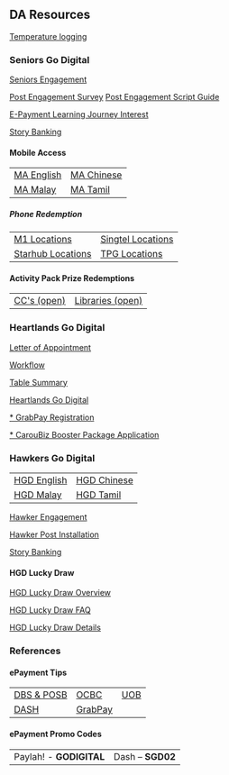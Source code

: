 <H2>DA Resources</H2>

<body>

<a href="https://form.gov.sg/#!/5ed511c339b707001104ebc0" target="_blank" >Temperature logging</a>

<H3>Seniors Go Digital</H3>

<a href="https://eservice.imda.gov.sg/SDOEngage/homepage" target="_blank" >Seniors Engagement</a>

<a href="https://go.gov.sg/postengagementsurvey" target="_blank" >Post Engagement Survey</a>
<a href="/1 Month Check in - Script  Guide for DAs.pdf" target="_blank" >Post Engagement Script Guide</a>

<a href="http://www.go.gov.sg/eljinterest" target="_blank" >E-Payment Learning Journey Interest</a>

<a href="https://form.gov.sg/#!/5f3f2a4573437300119fa100" target="_blank" >Story Banking</a>

<H4>Mobile Access</H4>

<table>
  <tr>
    <td><a href="https://go.gov.sg/mobileaccess-eng">MA English</a></td>
    <td><a href="https://go.gov.sg/mobileaccess-ch">MA Chinese</a></td>
  </tr>
  <tr>
    <td><a href="https://go.gov.sg/mobileaccess-ml">MA Malay</a></td>
    <td><a href="https://go.gov.sg/mobileaccess-tl">MA Tamil</a></td>
  </tr>
 </table>

<H5>Phone Redemption</H5>

<table>
  <tr>
  <td><a href="Mobile Access M1 Locations.pdf" target="_blank" >M1 Locations</a></td>
  <td><a href="Mobile Access Singtel Locations.pdf" target="_blank" >Singtel Locations</a></td>
  </tr>
  <tr>
  <td><a href="Mobile Access Starhub Locations.pdf" target="_blank" >Starhub Locations</a></td>
  <td><a href="Mobile Access TPG Locations.pdf" target="_blank" >TPG Locations</a></td>
  </tr>
 </table>

<H4>Activity Pack Prize Redemptions</H4>

<table>
  <td><a href="/Prize redemption CC.pdf" target="_blank" >CC's (open)</a></td>
  <td><a href="/Prize redemption Libraries.pdf" target="_blank" >Libraries (open)</a></td>
 </table>

<H3>Heartlands Go Digital</H3>

<a href="/Letter of Appointment for HGD_Final.pdf" target="_blank" >Letter of Appointment</a>

<a href="/Engagement workflow for DA.pdf" target="_blank" >Workflow</a>

<a href="/E-payment and Digital Commerce Table Summary.pdf" target="_blank" >Table Summary</a>

<a href="https://go.gov.sg/hgd-ambassador-form" target="_blank" >Heartlands Go Digital</a>

<a href="https://docs.google.com/forms/d/e/1FAIpQLScdHGz7sxbQkrJ12gcf6TmBLPA7BbCJkcedBOsORD7K-nee0Q/viewform" target="_blank" >* GrabPay Registration</a>

<a href="https://college.carousell.com/apply-caroubiz-booster-package/" target="_blank" >* CarouBiz Booster Package Application</a>

<H3>Hawkers Go Digital</H3>

<table>
  <tr>
    <td><a href="/IMDA-004-T20E_Hawker_flyer_English.jpg" target="_blank" >HGD English</a></td>
    <td><a href="/IMDA-004-T20E_Hawker_flyer_Chinese.jpg" target="_blank" >HGD Chinese</a></td>
  </tr>
  <tr>
    <td><a href="/IMDA-004-T20E_Hawker_flyer_Malay.jpg" target="_blank" >HGD Malay</a></td>
    <td><a href="/IMDA-004-T20E_Hawker_flyer_Tamil.jpg" target="_blank" >HGD Tamil</a></td>
  </tr>
 </table>
 
<a href="http://go.gov.sg/hawkergodigital" target="_blank" >Hawker Engagement</a>

<a href="https://form.gov.sg/#!/5ef8bf36d05786001138d5ce" target="_blank" >Hawker Post Installation</a>

<a href="https://form.gov.sg/#!/5f3f2a4573437300119fa100" target="_blank" >Story Banking</a>

<H4>HGD Lucky Draw</H4>

<a href="/HGD Lucky Draw.pdf" target="_blank" >HGD Lucky Draw Overview</a>

<a href="/HGD Lucky Draw FAQ.pdf" target="_blank" >HGD Lucky Draw FAQ</a>

<a href="/HGD Lucky Draw Briefing.pdf" target="_blank" >HGD Lucky Draw Details</a>

<H3>References</H3>

<H4>ePayment Tips</H4>

<table>
  <tr>
    <td><a href="ePayments - DBS and POSB.pdf" target="_blank" >DBS & POSB</a></td>
    <td><a href="ePayments - OCBC.pdf" target="_blank" >OCBC</a></td>
    <td><a href="ePayments - UOB.pdf" target="_blank" >UOB</a></td>
  </tr>
  <tr>
    <td><a href="ePayments - DASH.pdf" target="_blank" >DASH</a></td>
    <td><a href="ePayments - GrabPay.pdf" target="_blank" >GrabPay</a></td>
  </tr>
 </table>

<H4>ePayment Promo Codes</H4>

<table>
  <td><a>Paylah! - <b>GODIGITAL</b></a></td>
  <td><a>Dash – <b>SGD02</b></a></td>

</body>
